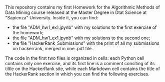 This repository contains my first Homework for the Algorithmic Methods of Data Mining course released at the Master Degree in Dtat Science at "Sapienza" University. 
Inside it, you can find: 
* the file "ADM_hw1_ex1.jpynb" with my solutions to the first exercise of the homework;
* the file "ADM_hw1_ex1.jpynb" with my solutions to the second one;
* the file "HackerRank_Submissions" with the print of all my submissions on hackerrank, merged in one .pdf file.

The code in the first two files is organized in cells: each Python cell contains only one exercise, and its first line is a comment consiting of its tiltle on the HackerRank site, while each Markdown cell contains the title of the HackerRank section in which you can find the following exercises.
